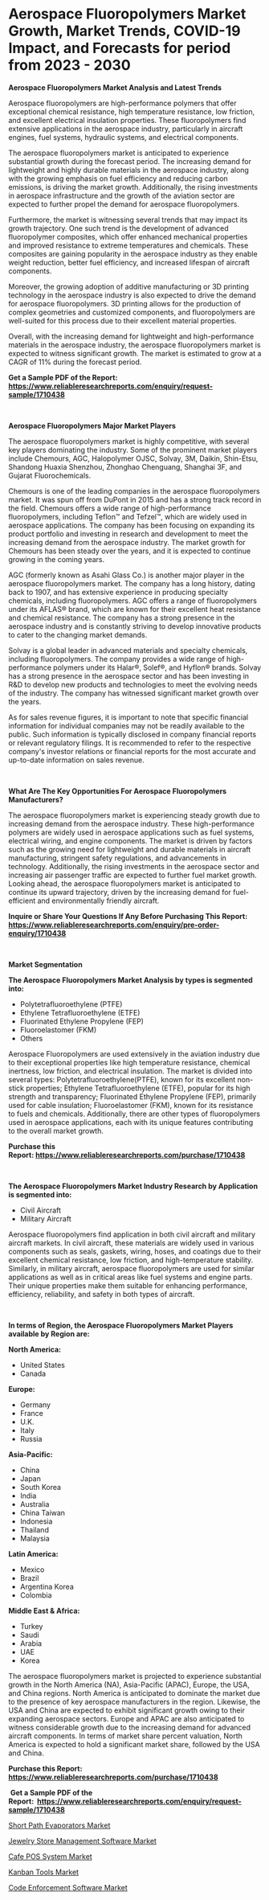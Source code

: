 <p><h1>Aerospace Fluoropolymers Market Growth, Market Trends, COVID-19 Impact, and Forecasts for period from 2023 - 2030</h1></p><p><strong>Aerospace Fluoropolymers Market Analysis and Latest Trends</strong></p>
<p><p>Aerospace fluoropolymers are high-performance polymers that offer exceptional chemical resistance, high temperature resistance, low friction, and excellent electrical insulation properties. These fluoropolymers find extensive applications in the aerospace industry, particularly in aircraft engines, fuel systems, hydraulic systems, and electrical components.</p><p>The aerospace fluoropolymers market is anticipated to experience substantial growth during the forecast period. The increasing demand for lightweight and highly durable materials in the aerospace industry, along with the growing emphasis on fuel efficiency and reducing carbon emissions, is driving the market growth. Additionally, the rising investments in aerospace infrastructure and the growth of the aviation sector are expected to further propel the demand for aerospace fluoropolymers.</p><p>Furthermore, the market is witnessing several trends that may impact its growth trajectory. One such trend is the development of advanced fluoropolymer composites, which offer enhanced mechanical properties and improved resistance to extreme temperatures and chemicals. These composites are gaining popularity in the aerospace industry as they enable weight reduction, better fuel efficiency, and increased lifespan of aircraft components.</p><p>Moreover, the growing adoption of additive manufacturing or 3D printing technology in the aerospace industry is also expected to drive the demand for aerospace fluoropolymers. 3D printing allows for the production of complex geometries and customized components, and fluoropolymers are well-suited for this process due to their excellent material properties.</p><p>Overall, with the increasing demand for lightweight and high-performance materials in the aerospace industry, the aerospace fluoropolymers market is expected to witness significant growth. The market is estimated to grow at a CAGR of 11% during the forecast period.</p></p>
<p><strong>Get a Sample PDF of the Report:&nbsp; <a href="https://www.reliableresearchreports.com/enquiry/request-sample/1710438">https://www.reliableresearchreports.com/enquiry/request-sample/1710438</a></strong></p>
<p>&nbsp;</p>
<p><strong>Aerospace Fluoropolymers Major Market Players</strong></p>
<p><p>The aerospace fluoropolymers market is highly competitive, with several key players dominating the industry. Some of the prominent market players include Chemours, AGC, Halopolymer OJSC, Solvay, 3M, Daikin, Shin-Etsu, Shandong Huaxia Shenzhou, Zhonghao Chenguang, Shanghai 3F, and Gujarat Fluorochemicals.</p><p>Chemours is one of the leading companies in the aerospace fluoropolymers market. It was spun off from DuPont in 2015 and has a strong track record in the field. Chemours offers a wide range of high-performance fluoropolymers, including Teflon™ and Tefzel™, which are widely used in aerospace applications. The company has been focusing on expanding its product portfolio and investing in research and development to meet the increasing demand from the aerospace industry. The market growth for Chemours has been steady over the years, and it is expected to continue growing in the coming years.</p><p>AGC (formerly known as Asahi Glass Co.) is another major player in the aerospace fluoropolymers market. The company has a long history, dating back to 1907, and has extensive experience in producing specialty chemicals, including fluoropolymers. AGC offers a range of fluoropolymers under its AFLAS® brand, which are known for their excellent heat resistance and chemical resistance. The company has a strong presence in the aerospace industry and is constantly striving to develop innovative products to cater to the changing market demands.</p><p>Solvay is a global leader in advanced materials and specialty chemicals, including fluoropolymers. The company provides a wide range of high-performance polymers under its Halar®, Solef®, and Hyflon® brands. Solvay has a strong presence in the aerospace sector and has been investing in R&D to develop new products and technologies to meet the evolving needs of the industry. The company has witnessed significant market growth over the years.</p><p>As for sales revenue figures, it is important to note that specific financial information for individual companies may not be readily available to the public. Such information is typically disclosed in company financial reports or relevant regulatory filings. It is recommended to refer to the respective company's investor relations or financial reports for the most accurate and up-to-date information on sales revenue.</p></p>
<p>&nbsp;</p>
<p><strong>What Are The Key Opportunities For Aerospace Fluoropolymers Manufacturers?</strong></p>
<p><p>The aerospace fluoropolymers market is experiencing steady growth due to increasing demand from the aerospace industry. These high-performance polymers are widely used in aerospace applications such as fuel systems, electrical wiring, and engine components. The market is driven by factors such as the growing need for lightweight and durable materials in aircraft manufacturing, stringent safety regulations, and advancements in technology. Additionally, the rising investments in the aerospace sector and increasing air passenger traffic are expected to further fuel market growth. Looking ahead, the aerospace fluoropolymers market is anticipated to continue its upward trajectory, driven by the increasing demand for fuel-efficient and environmentally friendly aircraft.</p></p>
<p><strong>Inquire or Share Your Questions If Any Before Purchasing This Report: <a href="https://www.reliableresearchreports.com/enquiry/pre-order-enquiry/1710438">https://www.reliableresearchreports.com/enquiry/pre-order-enquiry/1710438</a></strong></p>
<p>&nbsp;</p>
<p><strong>Market Segmentation</strong></p>
<p><strong>The Aerospace Fluoropolymers Market Analysis by types is segmented into:</strong></p>
<p><ul><li>Polytetrafluoroethylene (PTFE)</li><li>Ethylene Tetrafluoroethylene (ETFE)</li><li>Fluorinated Ethylene Propylene (FEP)</li><li>Fluoroelastomer (FKM)</li><li>Others</li></ul></p>
<p><p>Aerospace Fluoropolymers are used extensively in the aviation industry due to their exceptional properties like high temperature resistance, chemical inertness, low friction, and electrical insulation. The market is divided into several types: Polytetrafluoroethylene(PTFE), known for its excellent non-stick properties; Ethylene Tetrafluoroethylene (ETFE), popular for its high strength and transparency; Fluorinated Ethylene Propylene (FEP), primarily used for cable insulation; Fluoroelastomer (FKM), known for its resistance to fuels and chemicals. Additionally, there are other types of fluoropolymers used in aerospace applications, each with its unique features contributing to the overall market growth.</p></p>
<p><strong>Purchase this Report:&nbsp;<a href="https://www.reliableresearchreports.com/purchase/1710438">https://www.reliableresearchreports.com/purchase/1710438</a></strong></p>
<p>&nbsp;</p>
<p><strong>The Aerospace Fluoropolymers Market Industry Research by Application is segmented into:</strong></p>
<p><ul><li>Civil Aircraft</li><li>Military Aircraft</li></ul></p>
<p><p>Aerospace fluoropolymers find application in both civil aircraft and military aircraft markets. In civil aircraft, these materials are widely used in various components such as seals, gaskets, wiring, hoses, and coatings due to their excellent chemical resistance, low friction, and high-temperature stability. Similarly, in military aircraft, aerospace fluoropolymers are used for similar applications as well as in critical areas like fuel systems and engine parts. Their unique properties make them suitable for enhancing performance, efficiency, reliability, and safety in both types of aircraft.</p></p>
<p>&nbsp;</p>
<p><strong>In terms of Region, the Aerospace Fluoropolymers Market Players available by Region are:</strong></p>
<p>
    <p> <strong> North America: </strong>
        <ul>
            <li>United States</li>
            <li>Canada</li>
        </ul>
        </p> 
    <p> <strong> Europe: </strong>
        <ul>
            <li>Germany</li>
            <li>France</li>
            <li>U.K.</li>
            <li>Italy</li>
            <li>Russia</li>
        </ul>
        </p> 
    <p> <strong> Asia-Pacific: </strong>
        <ul>
            <li>China</li>
            <li>Japan</li>
            <li>South Korea</li>
            <li>India</li>
            <li>Australia</li>
            <li>China Taiwan</li>
            <li>Indonesia</li>
            <li>Thailand</li>
            <li>Malaysia</li>
        </ul>
        </p> 
    <p> <strong> Latin America: </strong>
        <ul>
            <li>Mexico</li>
            <li>Brazil</li>
            <li>Argentina Korea</li>
            <li>Colombia</li>
        </ul>
        </p> 
    <p> <strong> Middle East & Africa: </strong>
        <ul>
            <li>Turkey</li>
            <li>Saudi</li>
            <li>Arabia</li>
            <li>UAE</li>
            <li>Korea</li>
        </ul>
    </p>
    </p>
<p><p>The aerospace fluoropolymers market is projected to experience substantial growth in the North America (NA), Asia-Pacific (APAC), Europe, the USA, and China regions. North America is anticipated to dominate the market due to the presence of key aerospace manufacturers in the region. Likewise, the USA and China are expected to exhibit significant growth owing to their expanding aerospace sectors. Europe and APAC are also anticipated to witness considerable growth due to the increasing demand for advanced aircraft components. In terms of market share percent valuation, North America is expected to hold a significant market share, followed by the USA and China.</p></p>
<p><strong>Purchase this Report: <a href="https://www.reliableresearchreports.com/purchase/1710438">https://www.reliableresearchreports.com/purchase/1710438</a></strong></p>
<p>&nbsp;<strong>Get a Sample PDF of the Report:&nbsp;&nbsp;<a href="https://www.reliableresearchreports.com/enquiry/request-sample/1710438">https://www.reliableresearchreports.com/enquiry/request-sample/1710438</a></strong></p>
<p><strong></strong></p>
<p><p><a href="https://medium.com/@santosh99915121/short-path-evaporators-market-size-market-outlook-and-market-forecast-2023-to-2030-9e21d4f8aa7e">Short Path Evaporators Market</a></p><p><a href="https://medium.com/@s40138378/jewelry-store-management-software-market-size-reveals-the-best-marketing-channels-in-global-4785cd8c52f3">Jewelry Store Management Software Market</a></p><p><a href="https://medium.com/@sanju991215/cafe-pos-system-market-trends-and-market-analysis-forecasted-for-period-2023-2030-2f7f44ef620e">Cafe POS System Market</a></p><p><a href="https://medium.com/@santo151299/kanban-tools-market-size-cagr-trends-2024-2030-09d67783f910">Kanban Tools Market</a></p><p><a href="https://medium.com/@ssantosh15121999/code-enforcement-software-market-outlook-industry-overview-and-forecast-2023-to-2030-f462440f8e80">Code Enforcement Software Market</a></p></p>